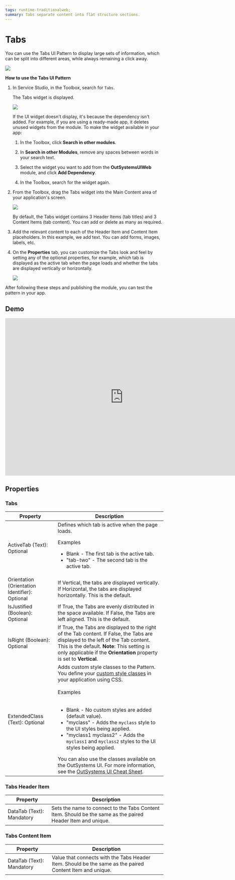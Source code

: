```yaml
---
tags: runtime-traditionalweb; 
summary: Tabs separate content into flat structure sections.
---
```


# Tabs

You can use the Tabs UI Pattern to display large sets of information, which can be split into different areas, while always remaining a click away.

![](images/tabs-1.gif?width=650)

**How to use the Tabs UI Pattern**

1. In Service Studio, in the Toolbox, search for `Tabs`.

    The Tabs widget is displayed.

    ![](images/tabs-2-ss.png)

    If the UI widget doesn't display, it's because the dependency isn't added. For example, if you are using a ready-made app, it deletes unused widgets from the module. To make the widget available in your app:

    1. In the Toolbox, click **Search in other modules**.

    1. In **Search in other Modules**, remove any spaces between words in your search text.
    
    1. Select the widget you want to add from the **OutSystemsUIWeb** module, and click **Add Dependency**. 
    
    1. In the Toolbox, search for the widget again.

1. From the Toolbox, drag the Tabs widget into the Main Content area of your application's screen.

    ![](images/tabs-3-ss.png)

    By default, the Tabs widget contains 3 Header Items (tab titles) and 3 Content Items (tab content). You can add or delete as many as required.
  
1. Add the relevant content to each of the Header Item and Content Item placeholders. In this example, we add text. You can add forms, images, labels, etc.

1. On the **Properties** tab, you can customize the Tabs look and feel by setting any of the optional properties, for example, which tab is displayed as the active tab when the page loads and whether the tabs are displayed vertically or horizontally.

    ![](images/tabs-4-ss.png)

After following these steps and publishing the module, you can test the pattern in your app.

## Demo

<iframe width="750" height="500" src="https://www.youtube.com/embed/97uPVx-Q1lQ" frameborder="0" allow="accelerometer; autoplay; encrypted-media; gyroscope; picture-in-picture" allowfullscreen="allowfullscreen">
</iframe>

## Properties

### Tabs

| **Property** |  **Description** |
|---|---|
| ActiveTab (Text): Optional  |  Defines which tab is active when the page loads. <p>Examples</p><ul><li>Blank - The first tab is the active tab.</li><li>"tab-two" - The second tab is the active tab. </li></ul> | 
| Orientation (Orientation Identifier): Optional  | If Vertical, the tabs are displayed vertically. If Horizontal, the tabs are displayed horizontally. This is the default.|
| IsJustified (Boolean): Optional  | If True, the Tabs are evenly distributed in the space available. If False, the Tabs are left aligned. This is the default.|
| IsRight (Boolean): Optional  | If True, the Tabs are displayed to the right of the Tab content. If False, the Tabs are displayed to the left of the Tab content. This is the default. **Note**: This setting is only applicable if the **Orientation** property is set to **Vertical**. |
| ExtendedClass (Text): Optional  |  Adds custom style classes to the Pattern. You define your [custom style classes](../../../look-feel/css.md) in your application using CSS.<br/><br/>Examples<br/><br/> <ul><li>Blank - No custom styles are added (default value).</li><li>"myclass" - Adds the ``myclass`` style to the UI styles being applied.</li><li>"myclass1 myclass2" - Adds the ``myclass1`` and ``myclass2`` styles to the UI styles being applied.</li></ul>You can also use the classes available on the OutSystems UI. For more information, see the [OutSystems UI Cheat Sheet](https://outsystemsui.outsystems.com/OutSystemsUIWebsite/CheatSheet). |

### Tabs Header Item

| **Property** |  **Description** |
|---|---|
| DataTab (Text): Mandatory  |  Sets the name to connect to the Tabs Content Item. Should be the same as the paired Header Item and unique. |  

### Tabs Content Item

| **Property** |  **Description** |  
|---|---|
| DataTab (Text): Mandatory  |  Value that connects with the Tabs Header Item. Should be the same as the paired Content Item and unique. |
